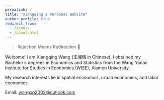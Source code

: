 ```yaml
---
permalink: /
title: "Xiangqing's Personal Website"
author_profile: true
redirect_from: 
  - /about/
  - /about.html
---
```


> Rejection Means Redirection 🌌

Welcome! I am Xiangqing Wang (王湘晴 in Chinese). I obtained my Bachelor’s degrees in Economics and Statistics from the Wang Yanan Institute for Studies in Economics (WISE), Xiamen University.

My research interests lie in spatial economics, urban economics, and labor economics. 

Email: [wangxq2003@outlook.com](mailto:wangxq2003@outlook.com)
